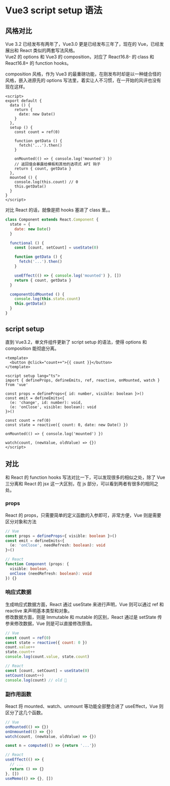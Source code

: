 # Vue3 script setup 语法

## 风格对比

Vue 3.2 已经发布有两年了，Vue3.0 更是已经发布三年了，现在的 Vue，已经发展出和 React 类似的两套写法风格。  
Vue2 的 options 和 Vue3 的 composition，对应了 React16.8- 的 class 和 React16.8+ 的 function hooks。

composition 风格，作为 Vue3 的最重磅功能，在刚发布时却是以一种缝合怪的风格，嵌入进原先的 options 写法里，着实让人不习惯，在一开始的风评也没有现在这样。

```vue
<script>
export default {
  data () {
    return {
      date: new Date()
    }
  },
  setup () {
    const count = ref(0)

    function getData () {
      fetch('...').then()
    }

    onMounted(() => { console.log('mounted') })
    // 返回值会暴露给模板和其他的选项式 API 钩子
    return { count, getData }
  },
  mounted () {
    console.log(this.count) // 0
    this.getData()
  }
}
</script>
```

对比 React 的话，就像是把 hooks 塞进了 class 里。。

```jsx
class Component extends React.Component {
  state = {
    date: new Date()
  }

  functional () {
    const [count, setCount] = useState(0)

    function getData () {
      fetch('...').then()
    }

    useEffect(() => { console.log('mounted') }, [])
    return { count, getData }
  }

  componentDidMounted () {
    console.log(this.state.count)
    this.getData()
  }
}
```

## script setup

直到 Vue3.2，单文件组件更新了 script setup 的语法，使得 options 和 composition 能彻底分离。

```vue
<template>
  <button @click="count++">{{ count }}</button>
</template>

<script setup lang="ts">
import { defineProps, defineEmits, ref, reactive, onMounted, watch } from 'vue'

const props = defineProps<{ id: number, visible: boolean }>()
const emit = defineEmits<{
  (e: 'change', id: number): void,
  (e: 'onClose', visible: boolean): void
}>()

const count = ref(0)
const state = reactive({ count: 0, date: new Date() })

onMounted(() => { console.log('mounted') })

watch(count, (newValue, oldValue) => {})
</script>
```

## 对比

和 React 的 function hooks 写法对比一下，可以发现很多的相似之处，除了 Vue 三分离和 React 的 jsx 这一大区别，在 js 部分，可以看到两者有很多的相同之处。  

### props

React 的 props，只需要简单的定义函数的入参即可，非常方便，Vue 则是需要区分对象和方法

```ts
// Vue
const props = defineProps<{ visible: boolean }>()
const emit = defineEmits<{
  (e: 'onClose', needRefresh: boolean): void
}>()

// React
function Component (props: {
  visible: boolean,
  onClose (needRefresh: boolean): void
}) {}
```

### 响应式数据

生成响应式数据方面，React 通过 useState 来进行声明，Vue 则可以通过 ref 和 reactive 来声明基本类型和对象。  
修改数据方面，则是 Immutable 和 mutable 的区别，React 通过是 setState 传参来修改数据，Vue 则是可以直接修改原值。

```js
// Vue
const count = ref(0)
const state = reactive({ count: 0 })
count.value++
state.count++
console.log(count.value, state.count)

// React
const [count, setCount] = useState(0)
setCount(count++)
console.log(count) // old 🤔️
```

### 副作用函数

React 将 mounted、watch、unmount 等功能全部整合进了 useEffect，Vue 则区分了这几个函数。

```js
// Vue
onMounted(() => {})
onUnmounted(() => {})
watch(count, (newValue, oldValue) => {})

const n = computed(() => {return '...'})

// React
useEffect(() => {
  // ...
  return () => {}
}, [])
useMemo(() => {}, [])
```
